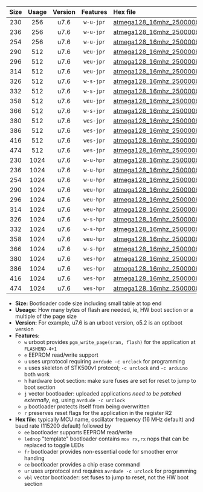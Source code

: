 |Size|Usage|Version|Features|Hex file|
|:-:|:-:|:-:|:-:|:--|
|230|256|u7.6|`w-u-jpr`|[atmega128_16mhz_250000bps_ur_vbl.hex](https://raw.githubusercontent.com/stefanrueger/urboot/main//atmega128_16mhz_250000bps_ur_vbl.hex)|
|236|256|u7.6|`w-u-jpr`|[atmega128_16mhz_250000bps_lednop_ur_vbl.hex](https://raw.githubusercontent.com/stefanrueger/urboot/main//atmega128_16mhz_250000bps_lednop_ur_vbl.hex)|
|254|256|u7.6|`w-u-jpr`|[atmega128_16mhz_250000bps_lednop_fr_ur_vbl.hex](https://raw.githubusercontent.com/stefanrueger/urboot/main//atmega128_16mhz_250000bps_lednop_fr_ur_vbl.hex)|
|290|512|u7.6|`weu-jpr`|[atmega128_16mhz_250000bps_ee_ur_vbl.hex](https://raw.githubusercontent.com/stefanrueger/urboot/main//atmega128_16mhz_250000bps_ee_ur_vbl.hex)|
|296|512|u7.6|`weu-jpr`|[atmega128_16mhz_250000bps_ee_lednop_ur_vbl.hex](https://raw.githubusercontent.com/stefanrueger/urboot/main//atmega128_16mhz_250000bps_ee_lednop_ur_vbl.hex)|
|314|512|u7.6|`weu-jpr`|[atmega128_16mhz_250000bps_ee_lednop_fr_ur_vbl.hex](https://raw.githubusercontent.com/stefanrueger/urboot/main//atmega128_16mhz_250000bps_ee_lednop_fr_ur_vbl.hex)|
|326|512|u7.6|`w-s-jpr`|[atmega128_16mhz_250000bps_vbl.hex](https://raw.githubusercontent.com/stefanrueger/urboot/main//atmega128_16mhz_250000bps_vbl.hex)|
|332|512|u7.6|`w-s-jpr`|[atmega128_16mhz_250000bps_lednop_vbl.hex](https://raw.githubusercontent.com/stefanrueger/urboot/main//atmega128_16mhz_250000bps_lednop_vbl.hex)|
|358|512|u7.6|`weu-jpr`|[atmega128_16mhz_250000bps_ee_lednop_fr_ce_ur_vbl.hex](https://raw.githubusercontent.com/stefanrueger/urboot/main//atmega128_16mhz_250000bps_ee_lednop_fr_ce_ur_vbl.hex)|
|366|512|u7.6|`w-s-jpr`|[atmega128_16mhz_250000bps_lednop_fr_vbl.hex](https://raw.githubusercontent.com/stefanrueger/urboot/main//atmega128_16mhz_250000bps_lednop_fr_vbl.hex)|
|380|512|u7.6|`wes-jpr`|[atmega128_16mhz_250000bps_ee_vbl.hex](https://raw.githubusercontent.com/stefanrueger/urboot/main//atmega128_16mhz_250000bps_ee_vbl.hex)|
|386|512|u7.6|`wes-jpr`|[atmega128_16mhz_250000bps_ee_lednop_vbl.hex](https://raw.githubusercontent.com/stefanrueger/urboot/main//atmega128_16mhz_250000bps_ee_lednop_vbl.hex)|
|416|512|u7.6|`wes-jpr`|[atmega128_16mhz_250000bps_ee_lednop_fr_vbl.hex](https://raw.githubusercontent.com/stefanrueger/urboot/main//atmega128_16mhz_250000bps_ee_lednop_fr_vbl.hex)|
|474|512|u7.6|`wes-jpr`|[atmega128_16mhz_250000bps_ee_lednop_fr_ce_vbl.hex](https://raw.githubusercontent.com/stefanrueger/urboot/main//atmega128_16mhz_250000bps_ee_lednop_fr_ce_vbl.hex)|
|230|1024|u7.6|`w-u-hpr`|[atmega128_16mhz_250000bps_ur.hex](https://raw.githubusercontent.com/stefanrueger/urboot/main//atmega128_16mhz_250000bps_ur.hex)|
|236|1024|u7.6|`w-u-hpr`|[atmega128_16mhz_250000bps_lednop_ur.hex](https://raw.githubusercontent.com/stefanrueger/urboot/main//atmega128_16mhz_250000bps_lednop_ur.hex)|
|254|1024|u7.6|`w-u-hpr`|[atmega128_16mhz_250000bps_lednop_fr_ur.hex](https://raw.githubusercontent.com/stefanrueger/urboot/main//atmega128_16mhz_250000bps_lednop_fr_ur.hex)|
|290|1024|u7.6|`weu-hpr`|[atmega128_16mhz_250000bps_ee_ur.hex](https://raw.githubusercontent.com/stefanrueger/urboot/main//atmega128_16mhz_250000bps_ee_ur.hex)|
|296|1024|u7.6|`weu-hpr`|[atmega128_16mhz_250000bps_ee_lednop_ur.hex](https://raw.githubusercontent.com/stefanrueger/urboot/main//atmega128_16mhz_250000bps_ee_lednop_ur.hex)|
|314|1024|u7.6|`weu-hpr`|[atmega128_16mhz_250000bps_ee_lednop_fr_ur.hex](https://raw.githubusercontent.com/stefanrueger/urboot/main//atmega128_16mhz_250000bps_ee_lednop_fr_ur.hex)|
|326|1024|u7.6|`w-s-hpr`|[atmega128_16mhz_250000bps.hex](https://raw.githubusercontent.com/stefanrueger/urboot/main//atmega128_16mhz_250000bps.hex)|
|332|1024|u7.6|`w-s-hpr`|[atmega128_16mhz_250000bps_lednop.hex](https://raw.githubusercontent.com/stefanrueger/urboot/main//atmega128_16mhz_250000bps_lednop.hex)|
|358|1024|u7.6|`weu-hpr`|[atmega128_16mhz_250000bps_ee_lednop_fr_ce_ur.hex](https://raw.githubusercontent.com/stefanrueger/urboot/main//atmega128_16mhz_250000bps_ee_lednop_fr_ce_ur.hex)|
|366|1024|u7.6|`w-s-hpr`|[atmega128_16mhz_250000bps_lednop_fr.hex](https://raw.githubusercontent.com/stefanrueger/urboot/main//atmega128_16mhz_250000bps_lednop_fr.hex)|
|380|1024|u7.6|`wes-hpr`|[atmega128_16mhz_250000bps_ee.hex](https://raw.githubusercontent.com/stefanrueger/urboot/main//atmega128_16mhz_250000bps_ee.hex)|
|386|1024|u7.6|`wes-hpr`|[atmega128_16mhz_250000bps_ee_lednop.hex](https://raw.githubusercontent.com/stefanrueger/urboot/main//atmega128_16mhz_250000bps_ee_lednop.hex)|
|416|1024|u7.6|`wes-hpr`|[atmega128_16mhz_250000bps_ee_lednop_fr.hex](https://raw.githubusercontent.com/stefanrueger/urboot/main//atmega128_16mhz_250000bps_ee_lednop_fr.hex)|
|474|1024|u7.6|`wes-hpr`|[atmega128_16mhz_250000bps_ee_lednop_fr_ce.hex](https://raw.githubusercontent.com/stefanrueger/urboot/main//atmega128_16mhz_250000bps_ee_lednop_fr_ce.hex)|

- **Size:** Bootloader code size including small table at top end
- **Useage:** How many bytes of flash are needed, ie, HW boot section or a multiple of the page size
- **Version:** For example, u7.6 is an urboot version, o5.2 is an optiboot version
- **Features:**
  + `w` urboot provides `pgm_write_page(sram, flash)` for the application at `FLASHEND-4+1`
  + `e` EEPROM read/write support
  + `u` uses urprotocol requiring `avrdude -c urclock` for programming
  + `s` uses skeleton of STK500v1 protocol; `-c urclock` and `-c arduino` both work
  + `h` hardware boot section: make sure fuses are set for reset to jump to boot section
  + `j` vector bootloader: uploaded applications *need to be patched externally*, eg, using `avrdude -c urclock`
  + `p` bootloader protects itself from being overwritten
  + `r` preserves reset flags for the application in the register R2
- **Hex file:** typically MCU name, oscillator frequency (16 MHz default) and baud rate (115200 default) followed by
  + `ee` bootloader supports EEPROM read/write
  + `lednop` "template" bootloader contains `mov rx,rx` nops that can be replaced to toggle LEDs
  + `fr` bootloader provides non-essential code for smoother error handing
  + `ce` bootloader provides a chip erase command
  + `ur` uses urprotocol and requires `avrdude -c urclock` for programming
  + `vbl` vector bootloader: set fuses to jump to reset, not the HW boot section
